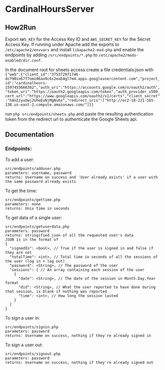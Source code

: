 # CardinalHoursServer

## How2Run

Export `AWS_KEY` for the Access Key ID and `AWS_SECRET_KEY` for the Secret Access Key.
If running under Apache add the exports to `/etc/apache2/envvars` and install `libapache2-mod-php` and enable the endpoints by adding `/src/endpoints/*.php` to `/etc/apache2/mods-enabled/dir.conf`.

In the document root for sheets access create a file credentials.json with
```{"web":{"client_id":"375372971746-dc790in67f7omi06ao9c6s2eab4gl7m4.apps.googleusercontent.com","project_id":"cardinalhours-1597455660382","auth_uri":"https://accounts.google.com/o/oauth2/auth","token_uri":"https://oauth2.googleapis.com/token","auth_provider_x509_cert_url":"https://www.googleapis.com/oauth2/v1/certs","client_secret":"hAnIzyuOwj2GheEuNjMgNs6x","redirect_uris":["http://ec2-18-221-165-138.us-east-2.compute.amazonaws.com/"]}}```

run `php src/endpoints/sheets.php` and paste the resulting authentication token from the redirect url to authenticate the Google Sheets api.

## Documentation


### Endpoints:

To add a user:
```
src/endpoints/adduser.php
parameters: username, password
returns: Username on success and 'User already exists' if a user with the same password already exists
```

To get the time:
```
src/endpoints/gettime.php
parameters: none
returns: Unix time in seconds
```

To get data of a single user:
```
src/endpoints/getuserdata.php
parameters: password
returns: stringified json of all the requested user's data
JSON is in the format of
{
  "signedIn": <bool>, // True if the user is signed in and false if they are not
  "totalTime": <int>, // Total time in seconds of all the sessions of the user (log in + log out)
  "password": <String>, // The password of the user
  "sessions": [ // An array containing each session of the user
    {
      "date": <String>, // The date of the session in Month.Day.Year format
      "did": <String>, // What the user reported to have done during that session, is blank if nothing was reported
      "time": <int>, // How long the session lasted
    }
  ]
}
```

To sign a user in:
```
src/endpoints/signin.php
parameters: password
returns: Username on success, nothing if they're already signed in
```

To sign a user out:
```
src/endpoints/signout.php
parameters: password
returns: Username on success, nothing if they're already signed out
```
